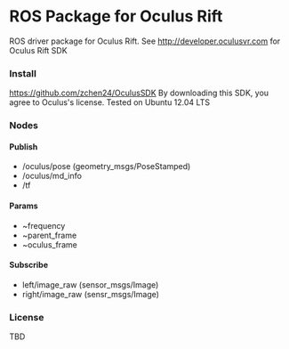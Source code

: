 ROS Package for Oculus Rift 
=============================
ROS driver package for Oculus Rift. 
See http://developer.oculusvr.com for Oculus Rift SDK

### Install
https://github.com/zchen24/OculusSDK
By downloading this SDK, you agree to Oculus's license. 
Tested on Ubuntu 12.04 LTS 

### Nodes


#### Publish
* /oculus/pose (geometry_msgs/PoseStamped)
* /oculus/md_info
* /tf

#### Params
* ~frequency
* ~parent_frame
* ~oculus_frame 

#### Subscribe
* left/image_raw (sensor_msgs/Image)
* right/image_raw (sensr_msgs/Image)

### License
TBD


